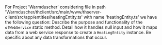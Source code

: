 For Project 'Warmduscher' considering file in path 'Warmduscher/thclient/src/main/www/thserver-client/src/app/entities/heatingEntity.ts' with name 'heatingEntity.ts' we have the following question:
Describe the purpose and functionality of the `ofWebService` static method.  Detail how it handles null input and how it maps data from a web service response to create a `HeatingEntity` instance. Be specific about any data transformations that occur.